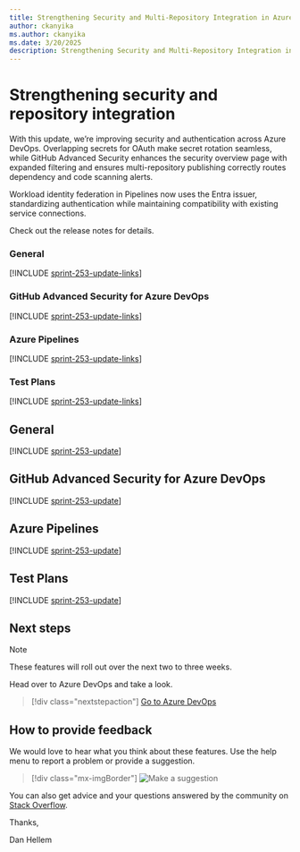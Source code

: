 ```yaml
---
title: Strengthening Security and Multi-Repository Integration in Azure DevOps
author: ckanyika
ms.author: ckanyika
ms.date: 3/20/2025
description: Strengthening Security and Multi-Repository Integration in Azure DevOps
---
```

# Strengthening security and repository integration

With this update, we’re improving security and authentication across Azure DevOps. Overlapping secrets for OAuth make secret rotation seamless, while GitHub Advanced Security enhances the security overview page with expanded filtering and ensures multi-repository publishing correctly routes dependency and code scanning alerts. 

Workload identity federation in Pipelines now uses the Entra issuer, standardizing authentication while maintaining compatibility with existing service connections.

Check out the release notes for details.

### General

[!INCLUDE [sprint-253-update-links](includes/general/sprint-253-update-links.md)] 

### GitHub Advanced Security for Azure DevOps

[!INCLUDE [sprint-253-update-links](includes/ghazdo/sprint-253-update-links.md)] 

### Azure Pipelines

[!INCLUDE [sprint-253-update-links](includes/pipelines/sprint-253-update-links.md)]

### Test Plans

[!INCLUDE [sprint-253-update-links](includes/testplans/sprint-253-update-links.md)]

## General

[!INCLUDE [sprint-253-update](includes/general/sprint-253-update.md)]

## GitHub Advanced Security for Azure DevOps

[!INCLUDE [sprint-253-update](includes/ghazdo/sprint-253-update.md)]

## Azure Pipelines

[!INCLUDE [sprint-253-update](includes/pipelines/sprint-253-update.md)]

## Test Plans

[!INCLUDE [sprint-253-update](includes/testplans/sprint-253-update.md)]

## Next steps

> [!NOTE]
> These features will roll out over the next two to three weeks.

Head over to Azure DevOps and take a look.

> [!div class="nextstepaction"] 
> [Go to Azure DevOps](https://go.microsoft.com/fwlink/?LinkId=307137&campaign=o~msft~docs~product-vsts~release-notes)

## How to provide feedback

We would love to hear what you think about these features. Use the help menu to report a problem or provide a suggestion.

> [!div class="mx-imgBorder"] 
> ![Make a suggestion](../media/make-a-suggestion.png)

You can also get advice and your questions answered by the community on [Stack Overflow](https://stackoverflow.com/questions/tagged/azure-devops).

Thanks,

Dan Hellem
